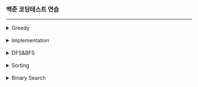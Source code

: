 ### 백준 코딩테스트 연습
---
<details markdown ="1">
<summary>Greedy</summary>
<br/>

<details markdown ="2">
<summary>09/24</summary>
<br/>
3135 라디오
https://www.acmicpc.net/problem/3135
<br/><br/>
9440 숫자 더하기
https://www.acmicpc.net/problem/9440
<br/><br/>
13305 주유소
https://www.acmicpc.net/problem/13305
</details>

<details markdown ="3">
<summary>09/27</summary>
<br/>
1436 영화감독 숌
https://www.acmicpc.net/problem/1436
<br/><br/>
1543 문서 검색
https://www.acmicpc.net/problem/1543
<br/><br/>
1789 수들의 합
https://www.acmicpc.net/problem/1789
<br/><br/>
4796 캠핑
https://www.acmicpc.net/problem/4796
<br/><br/>
13417 카드 문자열
https://www.acmicpc.net/problem/13417
</details>

<details markdown ="4">
<summary>09/28</summary>
<br/>
14469 소가 길을 건너간 이유 3
https://www.acmicpc.net/problem/14469
<br/><br/>
16435 스네이크버드
https://www.acmicpc.net/problem/16435
<br/><br/>
9009 피보나치
https://www.acmicpc.net/problem/9009
</details>

<details markdown ="5">
<summary>09/29</summary>
<br/>
15903 카드 합체 놀이
https://www.acmicpc.net/problem/15903
<br/><br/>
2847 게임을 만든 동준이
https://www.acmicpc.net/problem/2847
<br/><br/>
1080 행렬
https://www.acmicpc.net/problem/1080
</details>

<details markdown ="5">
<summary>09/30</summary>
<br/>
1417 국회의원 선거
https://www.acmicpc.net/problem/1417
<br/><br/>
11508 2+1 세일
https://www.acmicpc.net/problem/11508
<br/><br/>
14241 슬라임 합치기
https://www.acmicpc.net/problem/14241
<br/><br/>
15904 UCPC는 무엇의 약자일까?
https://www.acmicpc.net/problem/15904
<br/><br/>
16953 A → B
https://www.acmicpc.net/problem/1695
</details>

<details markdown ="6">
<summary>10/01</summary>
<br/>
1026 보물
https://www.acmicpc.net/problem/1026
<br/><br/>
1758 알바생 강호
https://www.acmicpc.net/problem/1758
<br/><br/>
9237 이장님 초대
https://www.acmicpc.net/problem/9237
<br/><br/>
20300 서강근육맨
https://www.acmicpc.net/problem/20300
</details>

<details markdown ="7">
<summary>10/02</summary>
<br>
15553 난로
https://www.acmicpc.net/problem/15553
</details>

<details markdown ="8">
<summary>10/03</summary>
<br>
1343 폴리오미노
https://www.acmicpc.net/problem/1343
<br><br>
14916 거스름돈
https://www.acmicpc.net/problem/14916
</details>
</details>


<br>
<details markdown ="9">
<summary>Implementation</summary>
<br/>

<details markdown ="10">
<summary>10/04</summary>
<br>
7568 덩치
https://www.acmicpc.net/problem/7568
<br><br>
10773 제로
https://www.acmicpc.net/problem/10773
<br><br>
1966 프린터 큐
https://www.acmicpc.net/problem/1966
<br><br>
11866 요세푸스 문제0
https://www.acmicpc.net/problem/11866
</details>

<details markdown ="11">
<summary>10/05</summary>
<br>
1032 명령 프롬프트
https://www.acmicpc.net/problem/1032
<br><br>
1476 날짜 계산
https://www.acmicpc.net/problem/1476
<br><br>
1783 병든 나이트
https://www.acmicpc.net/problem/1783
<br><br>
2960 아레토스테네스의 체
https://www.acmicpc.net/problem/2960
<br><br>
</details>

<details markdown ="12">
<summary>10/06</summary>
<br>
2108 통계학
https://www.acmicpc.net/problem/2108
<br><br>
1475 방 번호
https://www.acmicpc.net/problem/1475
<br><br>
11723 집합
https://www.acmicpc.net/problem/11723
<br><br>
1292 쉽게 푸는 문제
https://www.acmicpc.net/problem/1292
<br><br>
2563 색종이
https://www.acmicpc.net/problem/2563
<br><br>
</details>

<details markdown ="13">
<summary>10/07</summary>
<br>
1120 문자열
https://www.acmicpc.net/problem/1120
<br><br>
1748 수 이어 쓰기 1
https://www.acmicpc.net/problem/1748
<br><br>
</details>

<details markdown ="14">
<summary>10/08</summary>
<br>
2693 N번째 큰수
https://www.acmicpc.net/problem/2693
<br><br>
3085 사탕 게임
https://www.acmicpc.net/problem/3085
<br><br>
1337 올바른 배열
https://www.acmicpc.net/problem/1337
<br><br>
</details>

<details markdown ="15">
<summary>10/10</summary>
<br>
17413 단어 뒤집기 2
https://www.acmicpc.net/problem/17413
<br><br>
5567 결혼
https://www.acmicpc.net/problem/5567
<br><br>
</details>

<details markdown ="16">
<summary>10/11</summary>
<br>
5635 생일
https://www.acmicpc.net/problem/5635
<br><br>
2331 반복수열
https://www.acmicpc.net/problem/2331
<br><br>
</details>

<details markdown ="17">
<summary>10/12</summary>
<br>
1236 성지키기
https://www.acmicpc.net/problem/1236
<br><br>
11170 0의 개수
https://www.acmicpc.net/problem/11170
<br><br>
</details>
</details><br>


<details markdown ="18">
<summary>DFS&BFS</summary>
<br/>
<details markdown ="19">
<summary>10/14</summary>
<br>
16173 점프왕 쪨리(small)
https://www.acmicpc.net/problem/16173
<br><br>
18352 특정 거리의 도시 찾기
https://www.acmicpc.net/problem/16173
<br><br>
</details>

<details markdown ="20">
<summary>10/15</summary>
<br>
2606 바이러스
https://www.acmicpc.net/problem/2606
<br><br>
</details>

<details markdown ="20">
<summary>10/26</summary>
<br>
2644 촌수 계산
https://www.acmicpc.net/problem/2606
<br><br>
</details>

<details markdown ="20">
<summary>10/28</summary>
<br>
11724 연결 요소의 개수
https://www.acmicpc.net/problem/11724
<br><br>
3184 양
https://www.acmicpc.net/problem/3184
<br><br>
</details>

<details markdown ="20">
<summary>11/01</summary>
<br>
1260 DFS와 BFS
https://www.acmicpc.net/problem/1260
<br><br>
</details>

<details markdown ="20">
<summary>11/02</summary>
<br>
1012 유기농 배추
https://www.acmicpc.net/problem/1012
<br><br>
2667 단지번호붙이기
https://www.acmicpc.net/problem/2667
<br><br>
11123 양 한마리... 양 두마리...
https://www.acmicpc.net/problem/11123
<br><br>
21736 헌내기는 친구가 필요해
https://www.acmicpc.net/problem/21736
<br><br>
14716 현수막
https://www.acmicpc.net/problem/21736
<br><br>
</details>
</details>

<br/>
<details markdown ="1">
<summary>Sorting</summary>
<br/>


<details markdown ="20">
<summary>11/04</summary>
<br>
2750 수 정렬하기
https://www.acmicpc.net/problem/2750
<br><br>
2751 수 정렬하기 2
https://www.acmicpc.net/problem/2751
<br><br>
10989 수 정렬하기 3
https://www.acmicpc.net/problem/10989
<br><br>
2309 일곱 난쟁이
https://www.acmicpc.net/problem/2309
<br><br>
</details>

<details markdown ="20">
<summary>11/05</summary>
<br>
1263 시간관리
https://www.acmicpc.net/problem/1263
<br><br>
1427 소트인사이드
https://www.acmicpc.net/problem/1427
<br><br>
10867 중복 빼고 정렬하기
https://www.acmicpc.net/problem/10867
<br><br>
11651 좌표 정렬하기2
https://www.acmicpc.net/problem/11651
<br><br>
</details>

<details markdown ="20">
<summary>11/08</summary>
<br>
18870 좌표 압축
https://www.acmicpc.net/problem/18870
<br><br>
7571 점 모으기
https://www.acmicpc.net/problem/7571
<br><br>
11067 모노톤길
https://www.acmicpc.net/problem/11067
<br><br>
</details>

<details markdown ="20">
<summary>11/09</summary>
<br>
2212 센서
https://www.acmicpc.net/problem/2212
<br><br>
11652 카드
https://www.acmicpc.net/problem/11652
<br><br>
13164 행복 유치원
https://www.acmicpc.net/problem/13164
<br><br>
</details>
</details>
<br/>

<details markdown ="1">
<summary>Binary Search</summary>
<br/>
<details markdown ="20">
<summary>11/11</summary>
<br>
1920 수 찾기
https://www.acmicpc.net/problem/1920
<br><br>
2805 나무 자르기
https://www.acmicpc.net/problem/2805
<br><br>
1654 랜선 자르기
https://www.acmicpc.net/problem/1654
<br><br>
2110 공유기 설치
https://www.acmicpc.net/problem/2110
<br><br>
</details>

<details markdown ="20">
<summary>11/12</summary>
<br>
10815 숫자 카드
https://www.acmicpc.net/problem/10815
<br><br>
10816 숫자 카드 2
https://www.acmicpc.net/problem/10816
<br><br>
2512 예산
https://www.acmicpc.net/problem/2512
<br><br>
</details>

<details markdown ="20">
<summary>11/14</summary>
<br>
1072 게임
https://www.acmicpc.net/problem/1072
<br><br>
2776 암기왕
https://www.acmicpc.net/problem/2776
<br><br>
3079 입국심사
https://www.acmicpc.net/problem/3079
<br><br>
</details>

<details markdown ="20">
<summary>11/16</summary>
<br>
2022 사다리
https://www.acmicpc.net/problem/2022
<br><br>
3896 소수 사이 수열
https://www.acmicpc.net/problem/3896
<br><br>
</details>

<details markdown ="20">
<summary>11/17</summary>
<br>
16401 과자 나눠주기
https://www.acmicpc.net/problem/16401
<br><br>
</details>

</details>
